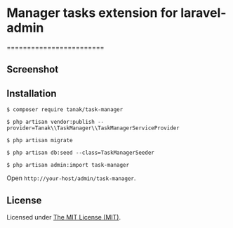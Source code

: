 # Manager tasks extension for laravel-admin

========================

## Screenshot


## Installation

```
$ composer require tanak/task-manager

$ php artisan vendor:publish --provider=Tanak\\TaskManager\\TaskManagerServiceProvider

$ php artisan migrate

$ php artisan db:seed --class=TaskManagerSeeder

$ php artisan admin:import task-manager
```

Open `http://your-host/admin/task-manager`.

License
------------
Licensed under [The MIT License (MIT)](LICENSE).

